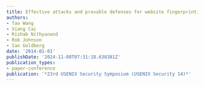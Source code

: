 ```yaml
---
title: Effective attacks and provable defenses for website fingerprinting
authors:
- Tao Wang
- Xiang Cai
- Rishab Nithyanand
- Rob Johnson
- Ian Goldberg
date: '2014-01-01'
publishDate: '2024-11-08T07:31:18.638381Z'
publication_types:
- paper-conference
publication: '*23rd USENIX Security Symposium (USENIX Security 14)*'
---
```

